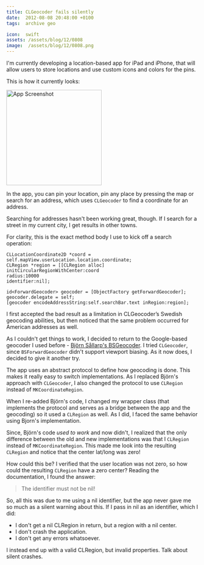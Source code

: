 ```yaml
---
title: CLGeocoder fails silently
date:  2012-08-08 20:48:00 +0100
tags:  archive geo

icon:  swift
assets: /assets/blog/12/0808
image:  /assets/blog/12/0808.png
---
```


I'm currently developing a location-based app for iPad and iPhone, that will allow users to store locations and use custom icons and colors for the pins.

This is how it currently looks:

<img src="{{page.image}}" width="250" alt="App Screenshot" />

In the app, you can pin your location, pin any place by pressing the map or search for an address, which uses `CLGeocoder` to find a coordinate for an address.

Searching for addresses hasn't been working great, though. If I search for a street in my current city, I get results in other towns.

For clarity, this is the exact method body I use to kick off a search operation:

```objc
CLLocationCoordinate2D *coord = self.mapView.userLocation.location.coordinate;
CLRegion *region = [[CLRegion alloc] initCircularRegionWithCenter:coord
radius:10000
identifier:nil];

id<ForwardGeocoder> geocoder = [ObjectFactory getForwardGeocoder];
geocoder.delegate = self;
[geocoder encodeAddressString:self.searchBar.text inRegion:region];
```

I first accepted the bad result as a limitation in CLGeocoder’s Swedish geocoding abilities, but then noticed that the same problem occurred for American addresses as well.

As I couldn't get things to work, I decided to return to the Google-based geocoder I used before - [Björn Sållarp's BSGeocoder](https://github.com/bjornsallarp/BSForwardGeocoder). I tried `CLGeocoder`, since `BSForwardGeocoder` didn't support viewport biasing. As it now does, I decided to give it another try.

The app uses an abstract protocol to define how geocoding is done. This makes it really easy to switch implementations. As I replaced Björn's approach with `CLGeocoder`, I also changed the protocol to use `CLRegion` instead of `MKCoordinateRegion`.

When I re-added Björn's code, I changed my wrapper class (that implements the protocol and serves as a bridge between the app and the geocoding) so it used a `CLRegion` as well. As I did, I faced the same behavior using Bjorn's implementation.

Since, Björn's code *used to work* and now didn't, I realized that the only difference between the old and new implementations was that I `CLRegion` instead of `MKCoordinateRegion`. This made me look into the resulting `CLRegion` and notice that the center lat/long was zero!

How could this be? I verified that the user location was not zero, so how could
the resulting `CLRegion` have a zero center? Reading the documentation, I found 
the answer:

> The identifier must not be nil!

So, all this was due to me using a nil identifier, but the app never gave me so much as a silent warning about this. If I pass in nil as an identifier, which I did:

* I don't get a nil CLRegion in return, but a region with a nil center.
* I don't crash the application.
* I don't get any errors whatsoever.

I instead end up with a valid CLRegion, but invalid properties. Talk about silent crashes.